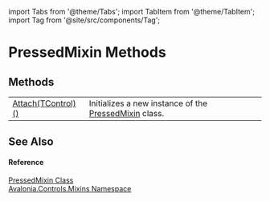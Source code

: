 import Tabs from '@theme/Tabs'; 
import TabItem from '@theme/TabItem'; 
import Tag from '@site/src/components/Tag'; 

# PressedMixin Methods




## Methods
<table>
<tr>
<td><a href="M_Avalonia_Controls_Mixins_PressedMixin_Attach__1">Attach(TControl)()</a></td>
<td>Initializes a new instance of the <a href="T_Avalonia_Controls_Mixins_PressedMixin">PressedMixin</a> class.</td>
</tr>
</table>

## See Also


#### Reference
<a href="T_Avalonia_Controls_Mixins_PressedMixin">PressedMixin Class</a>  
<a href="N_Avalonia_Controls_Mixins">Avalonia.Controls.Mixins Namespace</a>  
